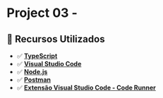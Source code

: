 # Project 03 -

<Project-03-description>

## 🚀 Recursos Utilizados

- ✅ **[TypeScript](https://www.typescriptlang.org/download)**
- ✅ **[Visual Studio Code](https://code.visualstudio.com/?WT.mc_id=javascript-14034-gllemos)**
- ✅ **[Node.js](https://nodejs.org/en/)**
- ✅ **[Postman](https://www.getpostman.com/)**
- ✅ **[Extensão Visual Studio Code - Code Runner](https://marketplace.visualstudio.com/items?itemName=formulahendry.code-runner&WT.mc_id=javascript-14034-gllemos)**
